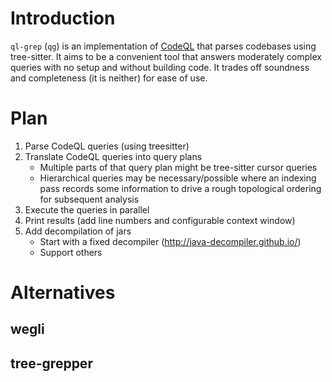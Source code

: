 # Introduction

`ql-grep` (`qg`) is an implementation of [CodeQL](https://codeql.github.com/) that parses codebases using tree-sitter.  It aims to be a convenient tool that answers moderately complex queries with no setup and without building code.  It trades off soundness and completeness (it is neither) for ease of use.

# Plan

1. Parse CodeQL queries (using treesitter)
2. Translate CodeQL queries into query plans
   - Multiple parts of that query plan might be tree-sitter cursor queries
   - Hierarchical queries may be necessary/possible where an indexing pass records some information to drive a rough topological ordering for subsequent analysis
3. Execute the queries in parallel
4. Print results (add line numbers and configurable context window)
5. Add decompilation of jars
   - Start with a fixed decompiler (http://java-decompiler.github.io/)
   - Support others

# Alternatives

## wegli

## tree-grepper
